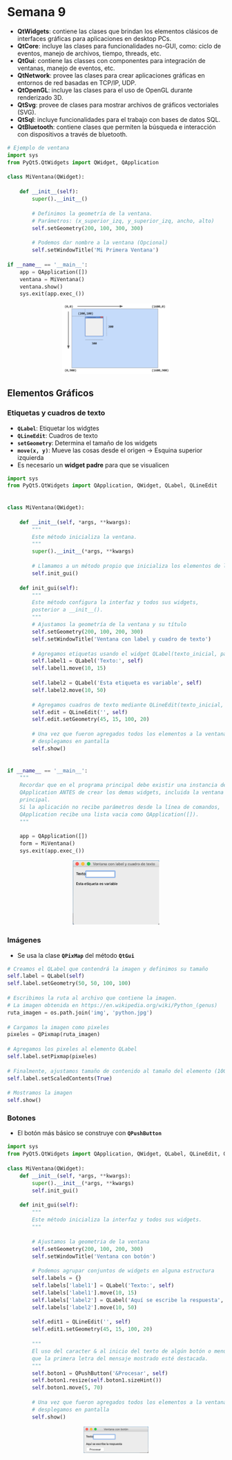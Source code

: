 # Semana 9
- **QtWidgets**: contiene las clases que brindan los elementos clásicos de interfaces gráficas para aplicaciones en desktop PCs.
- **QtCore**: incluye las clases para funcionalidades no-GUI, como: ciclo de eventos, manejo de archivos, tiempo, threads, etc.
- **QtGui**: contiene las classes con componentes para integración de ventanas, manejo de eventos, etc.
- **QtNetwork**: provee las clases para crear aplicaciones gráficas en entornos de red basadas en TCP/IP, UDP.
- **QtOpenGL**: incluye las clases para el uso de OpenGL durante renderizado 3D.
- **QtSvg**: provee de clases para mostrar archivos de gráficos vectoriales (SVG).
- **QtSql**: incluye funcionalidades para el trabajo con bases de datos SQL.
- **QtBluetooth**: contiene clases que permiten la búsqueda e interacción con dispositivos a través de bluetooth.
```python
# Ejemplo de ventana
import sys
from PyQt5.QtWidgets import QWidget, QApplication

class MiVentana(QWidget):

    def __init__(self):
        super().__init__()

        # Definimos la geometría de la ventana.
        # Parámetros: (x_superior_izq, y_superior_izq, ancho, alto)
        self.setGeometry(200, 100, 300, 300)

        # Podemos dar nombre a la ventana (Opcional)
        self.setWindowTitle('Mi Primera Ventana')

if __name__ == '__main__':
    app = QApplication([])
    ventana = MiVentana()
    ventana.show()
    sys.exit(app.exec_())
```

<p align="center">
<img src="img/foto1.png" alt="img" width="250"/>
</p>

## Elementos Gráficos
### Etiquetas y cuadros de texto
- **`QLabel`**: Etiquetar los widgtes
- **`QLineEdit`**: Cuadros de texto
- **`setGeometry`**: Determina el tamaño de los widgets
- **`move(x, y)`**: Mueve las cosas desde el origen -> Esquina superior izquierda
- Es necesario un **widget padre** para que se visualicen
```python
import sys
from PyQt5.QtWidgets import QApplication, QWidget, QLabel, QLineEdit


class MiVentana(QWidget):

    def __init__(self, *args, **kwargs):
        """
        Este método inicializa la ventana.
        """
        super().__init__(*args, **kwargs)
        
        # Llamamos a un método propio que inicializa los elementos de la ventana
        self.init_gui()

    def init_gui(self):
        """
        Este método configura la interfaz y todos sus widgets,
        posterior a __init__().
        """
        # Ajustamos la geometría de la ventana y su título
        self.setGeometry(200, 100, 200, 300)
        self.setWindowTitle('Ventana con label y cuadro de texto')
        
        # Agregamos etiquetas usando el widget QLabel(texto_inicial, padre)
        self.label1 = QLabel('Texto:', self)
        self.label1.move(10, 15)

        self.label2 = QLabel('Esta etiqueta es variable', self)
        self.label2.move(10, 50)

        # Agregamos cuadros de texto mediante QLineEdit(texto_inicial, padre)
        self.edit = QLineEdit('', self)
        self.edit.setGeometry(45, 15, 100, 20)

        # Una vez que fueron agregados todos los elementos a la ventana la
        # desplegamos en pantalla
        self.show()


if __name__ == '__main__':
    """
    Recordar que en el programa principal debe existir una instancia de
    QApplication ANTES de crear los demas widgets, incluida la ventana
    principal.
    Si la aplicación no recibe parámetros desde la línea de comandos,
    QApplication recibe una lista vacia como QApplication([]).
    """

    app = QApplication([])
    form = MiVentana()
    sys.exit(app.exec_())
```

<p align="center">
<img src="img/foto2.png" alt="img" width="200"/>
</p>

### Imágenes
- Se usa la clase **`QPixMap`** del método **`QtGui`**
```python
# Creamos el QLabel que contendrá la imagen y definimos su tamaño
self.label = QLabel(self)
self.label.setGeometry(50, 50, 100, 100)

# Escribimos la ruta al archivo que contiene la imagen.
# La imagen obtenida en https://en.wikipedia.org/wiki/Python_(genus)
ruta_imagen = os.path.join('img', 'python.jpg')

# Cargamos la imagen como pixeles 
pixeles = QPixmap(ruta_imagen)

# Agregamos los pixeles al elemento QLabel
self.label.setPixmap(pixeles)

# Finalmente, ajustamos tamaño de contenido al tamaño del elemento (100 x 100)
self.label.setScaledContents(True)

# Mostramos la imagen
self.show()
```
### Botones
- El botón más básico se construye con **`QPushButton`**
```python
import sys
from PyQt5.QtWidgets import QApplication, QWidget, QLabel, QLineEdit, QPushButton

class MiVentana(QWidget):
    def __init__(self, *args, **kwargs):
        super().__init__(*args, **kwargs)
        self.init_gui()

    def init_gui(self):
        """
        Este método inicializa la interfaz y todos sus widgets.
        """
        
        # Ajustamos la geometria de la ventana
        self.setGeometry(200, 100, 200, 300)
        self.setWindowTitle('Ventana con botón')

        # Podemos agrupar conjuntos de widgets en alguna estructura
        self.labels = {}
        self.labels['label1'] = QLabel('Texto:', self)
        self.labels['label1'].move(10, 15)
        self.labels['label2'] = QLabel('Aquí se escribe la respuesta', self)
        self.labels['label2'].move(10, 50)

        self.edit1 = QLineEdit('', self)
        self.edit1.setGeometry(45, 15, 100, 20)

        """
        El uso del caracter & al inicio del texto de algún botón o menú permite
        que la primera letra del mensaje mostrado esté destacada.
        """ 
        self.boton1 = QPushButton('&Procesar', self)
        self.boton1.resize(self.boton1.sizeHint())
        self.boton1.move(5, 70)
        
        # Una vez que fueron agregados todos los elementos a la ventana la
        # desplegamos en pantalla
        self.show()
```

<p align="center">
<img src="img/foto3.png" alt="img" width="150"/>
</p>

